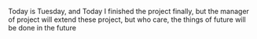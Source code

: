 Today is Tuesday, and Today I finished the project finally, but the manager of project will extend these project, but who care, the things of future will be done in the future
